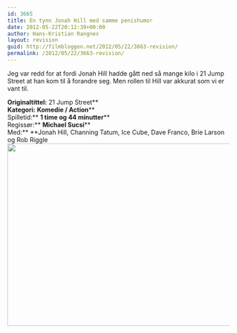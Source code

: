 ```yaml
---
id: 3665
title: En tynn Jonah Hill med samme penishumor
date: 2012-05-22T20:12:39+00:00
author: Hans-Kristian Rangnes
layout: revision
guid: http://filmbloggen.net/2012/05/22/3663-revision/
permalink: /2012/05/22/3663-revision/
---
```

Jeg var redd for at fordi Jonah Hill hadde gått ned så mange kilo i 21 Jump Street at han kom til å forandre seg. Men rollen til Hill var akkurat som vi er vant til.<!--more-->

  
**Originaltittel:** 21 Jump Street**  
**Kategori:** **Komedie / Action****  
Spilletid:** **1 time og 44 minutter****  
Regissør:** **Michael Sucsi****  
Med:** **Jonah Hill, Channing Tatum, Ice Cube, Dave Franco, Brie Larson og Rob Riggle  
<a href="http://filmbloggen.net/?attachment_id=3664" rel="attachment wp-att-3664"><img class="alignnone size-large wp-image-3664" src="http://filmbloggen.net/wp-content/uploads//2012/05/ualuycu4-620x413.jpg" alt="" width="620" height="413" /></a>
